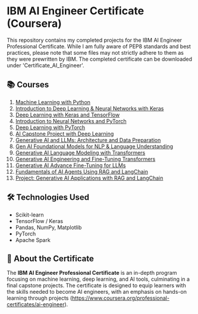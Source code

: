 # IBM AI Engineer Certificate (Coursera)

This repository contains my completed projects for the IBM AI Engineer Professional Certificate. 
While I am fully aware of PEP8 standards and best practices, please note that some files may not strictly adhere to them as they were 
prewritten by IBM. The completed certificate can be downloaded under 'Certificate_AI_Engineer'.

## 📚 Courses

1. [Machine Learning with Python](https://www.coursera.org/learn/machine-learning-with-python?specialization=ai-engineer)
2. [Introduction to Deep Learning & Neural Networks with Keras](https://www.coursera.org/learn/introduction-to-deep-learning-with-keras?specialization=ai-engineer)
3. [Deep Learning with Keras and TensorFlow](https://www.coursera.org/learn/building-deep-learning-models-with-tensorflow?specialization=ai-engineer)
4. [Introduction to Neural Networks and PyTorch](https://www.coursera.org/learn/deep-neural-networks-with-pytorch?specialization=ai-engineer)
5. [Deep Learning with PyTorch](https://www.coursera.org/learn/advanced-deep-learning-with-pytorch?specialization=ai-engineer)
6. [AI Capstone Project with Deep Learning](https://www.coursera.org/learn/ai-deep-learning-capstone?specialization=ai-engineer)
7. [Generative AI and LLMs: Architecture and Data Preparation](https://www.coursera.org/learn/generative-ai-llm-architecture-data-preparation?specialization=ai-engineer)
8. [Gen AI Foundational Models for NLP & Language Understanding](https://www.coursera.org/learn/gen-ai-foundational-models-for-nlp-and-language-understanding?specialization=ai-engineer)
9. [Generative AI Language Modeling with Transformers](https://www.coursera.org/learn/generative-ai-language-modeling-with-transformers?specialization=ai-engineer)
10. [Generative AI Engineering and Fine-Tuning Transformers](https://www.coursera.org/learn/generative-ai-engineering-and-fine-tuning-transformers?specialization=ai-engineer)
11. [Generative AI Advance Fine-Tuning for LLMs](https://www.coursera.org/learn/generative-ai-advanced-fine-tuning-for-llms?specialization=ai-engineer)
12. [Fundamentals of AI Agents Using RAG and LangChain](https://www.coursera.org/learn/fundamentals-of-ai-agents-using-rag-and-langchain?specialization=ai-engineer)
13. [Project: Generative AI Applications with RAG and LangChain](https://www.coursera.org/learn/project-generative-ai-applications-with-rag-and-langchain?specialization=ai-engineer)

## 🛠 Technologies Used

- Scikit-learn
- TensorFlow / Keras
- Pandas, NumPy, Matplotlib
- PyTorch
- Apache Spark 

## 🧠 About the Certificate

The **IBM AI Engineer Professional Certificate** is an in-depth program focusing on machine learning, deep learning, and AI tools, culminating in a final capstone projects. The certificate is designed to equip learners with the skills needed to become AI engineers, with an emphasis on hands-on learning through projects (https://www.coursera.org/professional-certificates/ai-engineer).
